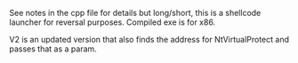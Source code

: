 See notes in the cpp file for details but long/short, this is a shellcode launcher for reversal purposes. Compiled exe is for x86.

V2 is an updated version that also finds the address for NtVirtualProtect and passes that as a param.
